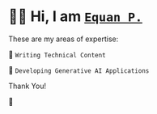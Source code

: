 # 👋🏼 Hi, I am [`Equan P.`](https://twitter.com/junwatu)

These are my areas of expertise: 

🤑 `Writing Technical Content` 

🔆 `Developing Generative AI Applications`

Thank You! 

🙏


